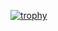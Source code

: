 [![trophy](https://github-profile-trophy.vercel.app/?username=pagameba)](https://github.com/ryo-ma/github-profile-trophy)
